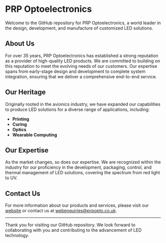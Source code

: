 # PRP Optoelectronics

Welcome to the GitHub repository for PRP Optoelectronics, a world leader in the design, development, and manufacture of customized LED solutions.

## About Us

For over 35 years, PRP Optoelectronics has established a strong reputation as a provider of high-quality LED products. We are committed to building on this reputation to meet the evolving needs of our customers. Our expertise spans from early-stage design and development to complete system integration, ensuring that we deliver a comprehensive end-to-end service.

## Our Heritage

Originally rooted in the avionics industry, we have expanded our capabilities to produce LED solutions for a diverse range of applications, including:

- **Printing**
- **Curing**
- **Optics**
- **Wearable Computing**

## Our Expertise

As the market changes, so does our expertise. We are recognized within the industry for our proficiency in the development, packaging, control, and thermal management of LED solutions, covering the spectrum from red light to UV.

## Contact Us

For more information about our products and services, please visit our [website](https://www.prpoptoelectronics.com) or contact us at webenquiries@prpopto.co.uk.

---

Thank you for visiting our GitHub repository. We look forward to collaborating with you and contributing to the advancement of LED technology.
